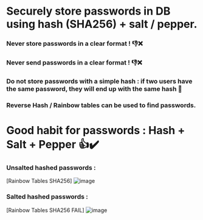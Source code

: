# Securely store passwords in DB using hash (SHA256) + salt / pepper.

### Never store passwords in a clear format ! 👎❌

### Never send passwords in a clear format ! 👎❌

### Do not store passwords with a simple hash : if two users have the same password, they will end up with the same hash 🚱

### Reverse Hash / Rainbow tables can be used to find passwords.

# Good habit for passwords : Hash + Salt + Pepper 👍✔️

### Unsalted hashed passwords :
[Rainbow Tables SHA256] ![image](https://user-images.githubusercontent.com/64968597/113207408-7c06b300-9268-11eb-8c28-f8f904fd9b9d.JPG)

### Salted hashed passwords :
[Rainbow Tables SHA256 FAIL] ![image](https://user-images.githubusercontent.com/64968597/113208787-1ddacf80-926a-11eb-9957-7087c8d0773a.JPG)
